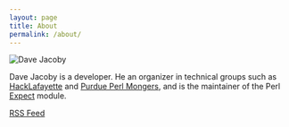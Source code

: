 ```yaml
---
layout: page
title: About
permalink: /about/
---
```


![Dave Jacoby][logo]

Dave Jacoby is a developer. He an organizer in technical groups such as [HackLafayette][1] and [Purdue Perl Mongers][2], and is the maintainer of the Perl [Expect][3] module.

[RSS Feed][4]

[logo]: https://jacoby.github.io/images/fav.png
[1]: http://hacklafayette.com/
[2]: https://purdue.pm/
[3]: https://metacpan.org/pod/Expect
[4]: https://jacoby.github.io/feed
